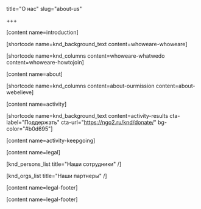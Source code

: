 title="О нас"
slug="about-us"

+++

[content name=introduction]

[shortcode name=knd_background_text content=whoweare-whoweare]

[shortcode name=knd_columns content=whoweare-whatwedo content=whoweare-howtojoin]

[content name=about]

[shortcode name=knd_columns content=about-ourmission content=about-webelieve]

[content name=activity]

[shortcode name=knd_background_text content=activity-results cta-label="Поддержать" cta-url="https://ngo2.ru/knd/donate/" bg-color="#b0d695"]

[content name=activity-keepgoing]


[content name=legal]

[knd_persons_list title="Наши сотрудники" /]

[knd_orgs_list title="Наши партнеры" /]

[content name=legal-footer]

[content name=legal-footer]
